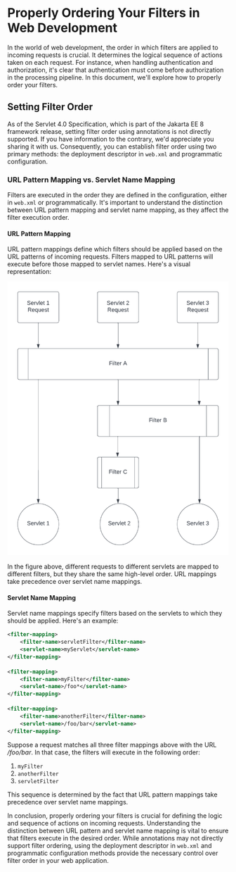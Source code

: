# Properly Ordering Your Filters in Web Development

In the world of web development, the order in which filters are applied to incoming requests is crucial. It determines the logical sequence of actions taken on each request. For instance, when handling authentication and authorization, it's clear that authentication must come before authorization in the processing pipeline. In this document, we'll explore how to properly order your filters.

## Setting Filter Order

As of the Servlet 4.0 Specification, which is part of the Jakarta EE 8 framework release, setting filter order using annotations is not directly supported. If you have information to the contrary, we'd appreciate you sharing it with us. Consequently, you can establish filter order using two primary methods: the deployment descriptor in `web.xml` and programmatic configuration.

### URL Pattern Mapping vs. Servlet Name Mapping

Filters are executed in the order they are defined in the configuration, either in `web.xml` or programmatically. It's important to understand the distinction between URL pattern mapping and servlet name mapping, as they affect the filter execution order.

#### URL Pattern Mapping

URL pattern mappings define which filters should be applied based on the URL patterns of incoming requests. Filters mapped to URL patterns will execute before those mapped to servlet names. Here's a visual representation:

![Filter Flow Chart 1](FilterFlowChart1.png)

In the figure above, different requests to different servlets are mapped to different filters, but they share the same high-level order. URL mappings take precedence over servlet name mappings.

#### Servlet Name Mapping

Servlet name mappings specify filters based on the servlets to which they should be applied. Here's an example:

```xml
<filter-mapping>
    <filter-name>servletFilter</filter-name>
    <servlet-name>myServlet</servlet-name>
</filter-mapping>

<filter-mapping>
    <filter-name>myFilter</filter-name>
    <servlet-name>/foo*</servlet-name>
</filter-mapping>

<filter-mapping>
    <filter-name>anotherFilter</filter-name>
    <servlet-name>/foo/bar</servlet-name>
</filter-mapping>
```

Suppose a request matches all three filter mappings above with the URL */foo/bar*. In that case, the filters will execute in the following order:

1. `myFilter`
2. `anotherFilter`
3. `servletFilter`

This sequence is determined by the fact that URL pattern mappings take precedence over servlet name mappings.

In conclusion, properly ordering your filters is crucial for defining the logic and sequence of actions on incoming requests. Understanding the distinction between URL pattern and servlet name mapping is vital to ensure that filters execute in the desired order. While annotations may not directly support filter ordering, using the deployment descriptor in `web.xml` and programmatic configuration methods provide the necessary control over filter order in your web application.